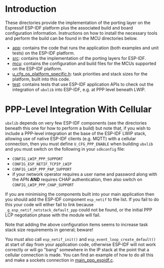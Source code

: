 # Introduction
These directories provide the implementation of the porting layer on the Espressif ESP-IDF platform plus the associated build and board configuration information.  Instructions on how to install the necessary tools and perform the build can be found in the MCU directories below.

- [app](app): contains the code that runs the application (both examples and unit tests) on the ESP-IDF platform.
- [src](src): contains the implementation of the porting layers for ESP-IDF.
- [mcu](mcu): contains the configuration and build files for the MCUs supported on the ESP-IDF platform.
- [u_cfg_os_platform_specific.h](u_cfg_os_platform_specific.h): task priorities and stack sizes for the platform, built into this code.
- [test](test): contains tests that use ESP-IDF application APIs to check out the integration of `ubxlib` into ESP-IDF, e.g. at PPP level beneath LWIP.

# PPP-Level Integration With Cellular
`ubxlib` depends on very few ESP-IDF components (see the directories beneath this one for how to perform a build) but note that, if you wish to include a PPP-level integration at the base of the ESP-IDF LWIP stack, allowing use of native ESP-IDF clients (e.g. MQTT) with a cellular connection, then you must define `U_CFG_PPP_ENABLE` when building `ubxlib` and you must switch on the following in your `sdkconfig` file:

- `CONFIG_LWIP_PPP_SUPPORT`
- `CONFIG_ESP_NETIF_TCPIP_LWIP`
- `CONFIG_LWIP_PPP_PAP_SUPPORT`
- if your network operator requires a user name and password along with the APN **AND** requires CHAP authentication, then also switch on `CONFIG_LWIP_PPP_CHAP_SUPPORT`

If you are minimising the components built into your main application then you should add the ESP-IDF component `esp_netif` to the list.  If you fail to do this your code will either fail to link because `_g_esp_netif_netstack_default_ppp` could not be found, or the initial PPP LCP negotiation phase with the module will fail.

Note that adding the above configuration items seems to increase task stack size requirements in general; beware!

You must also call `esp_netif_init()` and `esp_event_loop_create_default()` at start of day from your application code, otherwise ESP-IDF will not work correctly or will go "bang" somewhere in the IP stack at the point that a cellular connection is made.  You can find an example of how to do all this and make a sockets connection in [main_ppp_espidf.c](/example/sockets/main_ppp_espidf.c).